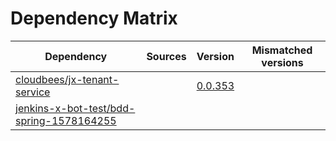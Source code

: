 # Dependency Matrix

Dependency | Sources | Version | Mismatched versions
---------- | ------- | ------- | -------------------
[cloudbees/jx-tenant-service](https://github.com/cloudbees/jx-tenant-service) |  | [0.0.353](https://github.com/cloudbees/jx-tenant-service/releases/tag/v0.0.353) | 
[jenkins-x-bot-test/bdd-spring-1578164255](https://github.com/jenkins-x-bot-test/bdd-spring-1578164255.git) |  | []() | 
